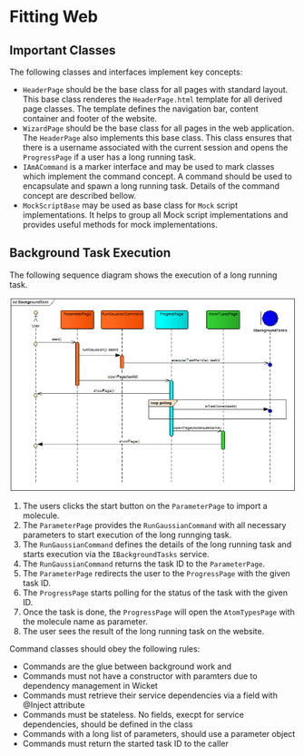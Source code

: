 # Fitting Web #

## Important Classes ##

The following classes and interfaces implement key concepts:
- `HeaderPage` should be the base class for all pages with standard layout. This base class renderes the `HeaderPage.html` template for all derived page classes. The template defines the navigation bar, content container and footer of the website.
- `WizardPage` should be the base class for all pages in the web application. The `HeaderPage` also implements this base class. This class ensures that there is a username associated with the current session and opens the `ProgressPage` if a user has a long running task. 
- `IAmACommand` is a marker interface and may be used to mark classes which implement the command concept. A command should be used to encapsulate and spawn a long running task. Details of the command concept are described bellow. 
- `MockScriptBase` may be used as base class for `Mock` script implementations. It helps to group all Mock script implementations and provides useful methods for mock implementations. 

## Background Task Execution ## 

The following sequence diagram shows the execution of a long running task.

![Long running task](images/sd_command-processing.png)

1. The users clicks the start button on the `ParameterPage` to import a molecule.
2. The `ParameterPage` provides the `RunGaussianCommand` with all necessary parameters to start execution of the long runnging task.
3. The `RunGaussianCommand` defines the details of the long running task and starts execution via the `IBackgroundTasks` service.
4. The `RunGaussianCommand` returns the task ID to the `ParameterPage`.
5. The `ParameterPage` redirects the user to the `ProgressPage` with the given task ID.
6. The `ProgressPage` starts polling for the status of the task with the given ID.
7. Once the task is done, the `ProgressPage` will open the `AtomTypesPage` with the molecule name as parameter.
8. The user sees the result of the long running task on the website. 

Command classes should obey the following rules:
- Commands are the glue between background work and 
- Commands must not have a constructor with paramters due to dependency management in Wicket 
- Commands must retrieve their service dependencies via a field with @Inject attribute 
- Commands must be stateless. No fields, execpt for service dependencies, should be defined in the class
- Commands with a long list of parameters, should use a parameter object
- Commands must return the started task ID to the caller